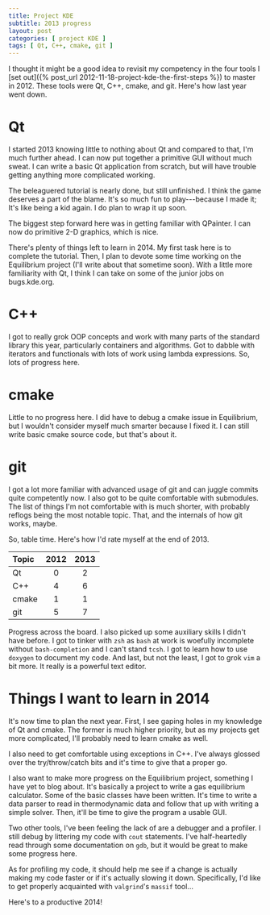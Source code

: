 ```yaml
---
title: Project KDE
subtitle: 2013 progress
layout: post
categories: [ project KDE ]
tags: [ Qt, C++, cmake, git ]
---
```


I thought it might be a good idea to revisit my competency in the four tools I [set out]({% post_url 2012-11-18-project-kde-the-first-steps %}) to master in 2012.
These tools were Qt, C++, cmake, and git. Here's how last year went down.

# Qt

I started 2013 knowing little to nothing about Qt and compared to that, I'm much further ahead.
I can now put together a primitive GUI without much sweat.
I can write a basic Qt application from scratch, but will have trouble getting anything more complicated working.

The beleaguered tutorial is nearly done, but still unfinished.
I think the game deserves a part of the blame.
It's so much fun to play---because I made it;
It's like being a kid again.
I do plan to wrap it up soon.

The biggest step forward here was in getting familiar with QPainter.
I can now do primitive 2-D graphics, which is nice.

There's plenty of things left to learn in 2014.
My first task here is to complete the tutorial.
Then, I plan to devote some time working on the Equilibrium project (I'll write about that sometime soon).
With a little more familiarity with Qt, I think I can take on some of the junior jobs on bugs.kde.org.

# C++

I got to really grok OOP concepts and work with many parts of the standard library this year, particularly containers and algorithms.
Got to dabble with iterators and functionals with lots of work using lambda expressions.
So, lots of progress here.

# cmake

Little to no progress here.
I did have to debug a cmake issue in Equilibrium, but I wouldn't consider myself much smarter because I fixed it.
I can still write basic cmake source code, but that's about it.

# git

I got a lot more familiar with advanced usage of git and can juggle commits quite competently now.
I also got to be quite comfortable with submodules.
The list of things I'm not comfortable with is much shorter, with probably reflogs being the most notable topic.
That, and the internals of how git works, maybe.

So, table time.
Here's how I'd rate myself at the end of 2013.

Topic   | 2012  | 2013
:-      |:-:    |:-:
Qt      | 0     | 2
C++     | 4     | 6
cmake   | 1     | 1
git     | 5     | 7

Progress across the board.
I also picked up some auxiliary skills I didn't have before.
I got to tinker with `zsh` as `bash` at work is woefully incomplete without `bash-completion` and I can't stand `tcsh`.
I got to learn how to use `doxygen` to document my code.
And last, but not the least, I got to grok `vim` a bit more.
It really is a powerful text editor.

# Things I want to learn in 2014

It's now time to plan the next year.
First, I see gaping holes in my knowledge of Qt and cmake.
The former is much higher priority, but as my projects get more complicated, I'll probably need to learn cmake as well.

I also need to get comfortable using exceptions in C++.
I've always glossed over the try/throw/catch bits and it's time to give that a proper go.

I also want to make more progress on the Equilibrium project, something I have yet to blog about.
It's basically a project to write a gas equilibrium calculator.
Some of the basic classes have been written.
It's time to write a data parser to read in thermodynamic data and follow that up with writing a simple solver.
Then, it'll be time to give the program a usable GUI.

Two other tools, I've been feeling the lack of are a debugger and a profiler.
I still debug by littering my code with `cout` statements.
I've half-heartedly read through some documentation on `gdb`, but it would be great to make some progress here.

As for profiling my code, it should help me see if a change is actually making my code faster or if it's actually slowing it down.
Specifically, I'd like to get properly acquainted with `valgrind`'s `massif` tool...

Here's to a productive 2014!

